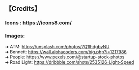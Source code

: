 ## 【Credits】

### Icons : https://icons8.com/ 
### Images:
➜ ATM: https://unsplash.com/photos/7Q1lhdgbyNU \
➜ Bennett: https://wall.alphacoders.com/big.php?i=1217986 \
➜ People: https://www.pexels.com/@startup-stock-photos \
➜ Road Light: https://dribbble.com/shots/2535126-Light-Speed


